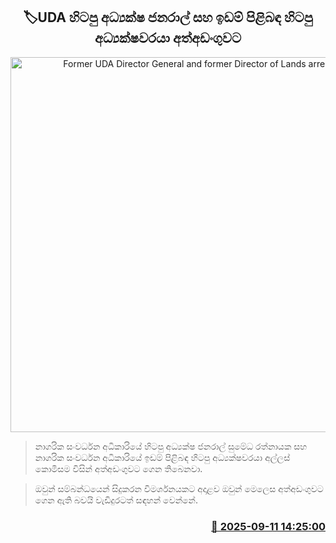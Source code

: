 <p align='center'><b><h2 align='center' title='Former UDA Director General and former Director of Lands arrested'>🏷UDA හිටපු අධ්‍යක්ෂ ජනරාල් සහ ඉඩම් පිළිබඳ හිටපු අධ්‍යක්ෂවරයා අත්අඩංගුවට</h2></b></p>
<p align='center'><img src='https://helakuru.sgp1.cdn.digitaloceanspaces.com/esana/images/lib/arrested2-archived.jpg' width='600' alt='Former UDA Director General and former Director of Lands arrested'></p>

> නාගරික සංවර්ධන අධිකාරියේ හිටපු අධ්‍යක්ෂ ජනරාල් සුමේධ රත්නායක සහ නාගරික සංවර්ධන අධිකාරියේ ඉඩම් පිළිබඳ හිටපු අධ්‍යක්ෂවරයා අල්ලස් කොමිසම විසින් අත්අඩංගුවට ගෙන තිබෙනවා.

> ඔවුන් සම්බන්ධයෙන් සිදුකරන විමර්ශනයකට අදාළව ඔවුන් මෙලෙස අත්අඩංගුවට ගෙන ඇති බවයි වැඩිදුරටත් සඳහන් වෙන්නේ.



<h3 align='right'><a href='https://www.helakuru.lk/esana/p/113535/'>📅 2025-09-11 14:25:00</a></h3>

